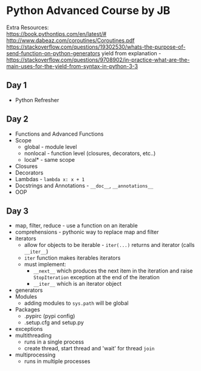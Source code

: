 # Python Advanced Course by JB

Extra Resources:  
https://book.pythontips.com/en/latest/#  
http://www.dabeaz.com/coroutines/Coroutines.pdf
https://stackoverflow.com/questions/19302530/whats-the-purpose-of-send-function-on-python-generators
yield from explanation - https://stackoverflow.com/questions/9708902/in-practice-what-are-the-main-uses-for-the-yield-from-syntax-in-python-3-3


## Day 1
- Python Refresher

## Day 2
- Functions and Advanced Functions
- Scope
  - global - module level
  - nonlocal - function level (closures, decorators, etc..)
  - local* - same scope
- Closures
- Decorators
- Lambdas - `lambda x: x + 1`
- Docstrings and Annotations - `__doc__`, `__annotations__`
- OOP

## Day 3
- map, filter, reduce - use a function on an iterable
- comprehensions - pythonic way to replace map and filter
- iterators
  - allow for objects to be iterable - `iter(...)` returns and iterator (calls `__iter__`)
  - `iter` function makes iterables iterators
  - must implement:
    - `__next__` which produces the next item in the iteration and raise `StopIteration` exception at the end of the iteration
    - `__iter__` which is an iterator object
- generators
- Modules
  - adding modules to `sys.path` will be global
- Packages
  - .pypirc (pypi config)
  - .setup.cfg and setup.py
- exceptions
- multithreading
  - runs in a single process
  - create thread, start thread and 'wait' for thread `join`
- multiprocessing
  - runs in multiple processes
